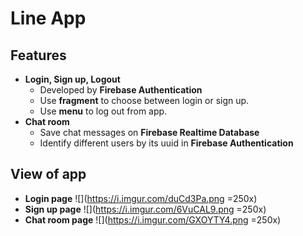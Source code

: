 # Line App
## Features
- **Login, Sign up, Logout**
  - Developed by **Firebase Authentication**
  - Use **fragment** to choose between login or sign up.
  - Use **menu** to log out from app.
- **Chat room**
  - Save chat messages on **Firebase Realtime Database**
  - Identify different users by its uuid in **Firebase Authentication**
## View of app
- **Login page**
![](https://i.imgur.com/duCd3Pa.png =250x)
- **Sign up page**
![](https://i.imgur.com/6VuCAL9.png =250x)
- **Chat room page**
![](https://i.imgur.com/GXOYTY4.png =250x)